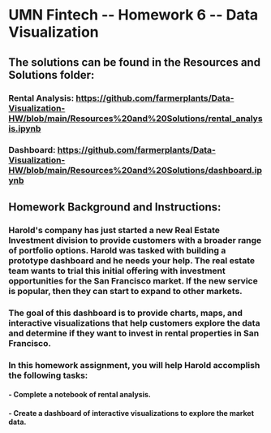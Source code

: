 # UMN Fintech -- Homework 6 -- Data Visualization
## The solutions can be found in the Resources and Solutions folder:
### Rental Analysis: https://github.com/farmerplants/Data-Visualization-HW/blob/main/Resources%20and%20Solutions/rental_analysis.ipynb
### Dashboard: https://github.com/farmerplants/Data-Visualization-HW/blob/main/Resources%20and%20Solutions/dashboard.ipynb

## Homework Background and Instructions:
### Harold's company has just started a new Real Estate Investment division to provide customers with a broader range of portfolio options. Harold was tasked with building a prototype dashboard and he needs your help. The real estate team wants to trial this initial offering with investment opportunities for the San Francisco market. If the new service is popular, then they can start to expand to other markets.
### The goal of this dashboard is to provide charts, maps, and interactive visualizations that help customers explore the data and determine if they want to invest in rental properties in San Francisco.
### In this homework assignment, you will help Harold accomplish the following tasks:
#### - Complete a notebook of rental analysis.
#### - Create a dashboard of interactive visualizations to explore the market data.
